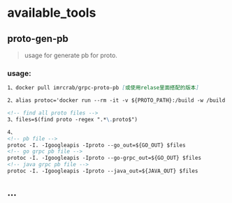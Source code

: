 # available_tools

## proto-gen-pb

>usage for generate pb for proto.

### usage:

```markdown
1、docker pull imrcrab/grpc-proto-pb [或使用relase里面搭配的版本]

2、alias protoc='docker run --rm -it -v ${PROTO_PATH}:/build -w /build imrcrab/grpc-proto-pb

<!-- find all proto files -->
3、files=$(find proto -regex ".*\.proto$")

4、
<!-- pb file -->
protoc -I. -Igoogleapis -Iproto --go_out=${GO_OUT} $files
<!-- go grpc pb file -->
protoc -I. -Igoogleapis -Iproto --go-grpc_out=${GO_OUT} $files
<!-- java grpc pb file -->
protoc -I. -Igoogleapis -Iproto --java_out=${JAVA_OUT} $files

```


## ...